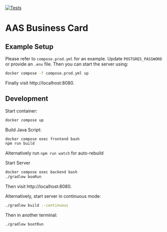 [![Tests](https://github.com/otto-ifak/aas-business-card/actions/workflows/ci.yml/badge.svg)](https://github.com/otto-ifak/aas-business-card/actions/workflows/ci.yml)

# AAS Business Card

## Example Setup
Please refer to `compose.prod.yml` for an example.
Update `POSTGRES_PASSWORD` or provide an `.env` file.
Then you can start the server using:
```sh
docker compose -f compose.prod.yml up
```
Finally visit http://localhost:8080.

## Development

Start container:
```sh
docker compose up
```

Build Java Script:
```sh
docker compose exec frontend bash
npm run build
```
Alternatively run `npm run watch` for auto-rebuild

Start Server

```sh
docker compose exec backend bash
./gradlew booRun
```

Then visit http://localhost:8080.

Alternatively, start server in continuous mode:
```sh
./gradlew build --continuous
```
Then in another terminal:
```sh
./gradlew bootRun
```
